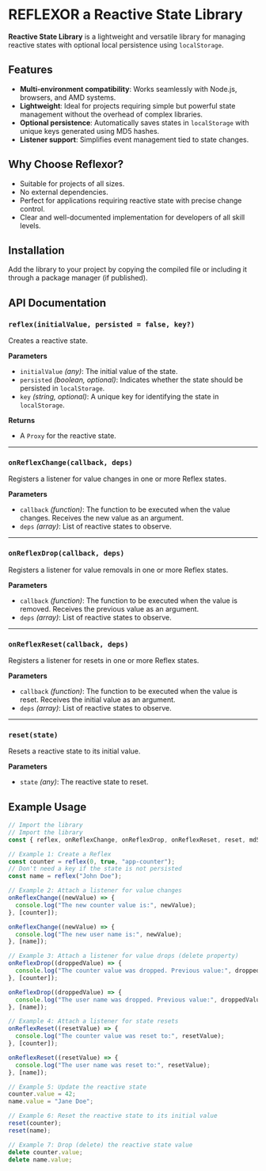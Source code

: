 # REFLEXOR a Reactive State Library

**Reactive State Library** is a lightweight and versatile library for managing reactive states with optional local persistence using `localStorage`.

## Features

- **Multi-environment compatibility**: Works seamlessly with Node.js, browsers, and AMD systems.
- **Lightweight**: Ideal for projects requiring simple but powerful state management without the overhead of complex libraries.
- **Optional persistence**: Automatically saves states in `localStorage` with unique keys generated using MD5 hashes.
- **Listener support**: Simplifies event management tied to state changes.

## Why Choose Reflexor?

- Suitable for projects of all sizes.
- No external dependencies.
- Perfect for applications requiring reactive state with precise change control.
- Clear and well-documented implementation for developers of all skill levels.

## Installation

Add the library to your project by copying the compiled file or including it through a package manager (if published).

## API Documentation

### `reflex(initialValue, persisted = false, key?)`
Creates a reactive state.

**Parameters**
- `initialValue` *(any)*: The initial value of the state.
- `persisted` *(boolean, optional)*: Indicates whether the state should be persisted in `localStorage`.
- `key` *(string, optional)*: A unique key for identifying the state in `localStorage`.

**Returns**
- A `Proxy` for the reactive state.

---

### `onReflexChange(callback, deps)`
Registers a listener for value changes in one or more Reflex states.

**Parameters**
- `callback` *(function)*: The function to be executed when the value changes. Receives the new value as an argument.
- `deps` *(array)*: List of reactive states to observe.

---

### `onReflexDrop(callback, deps)`
Registers a listener for value removals in one or more Reflex states.

**Parameters**
- `callback` *(function)*: The function to be executed when the value is removed. Receives the previous value as an argument.
- `deps` *(array)*: List of reactive states to observe.

---

### `onReflexReset(callback, deps)`
Registers a listener for resets in one or more Reflex states.

**Parameters**
- `callback` *(function)*: The function to be executed when the value is reset. Receives the initial value as an argument.
- `deps` *(array)*: List of reactive states to observe.

---

### `reset(state)`
Resets a reactive state to its initial value.

**Parameters**
- `state` *(any)*: The reactive state to reset.


## Example Usage

```javascript
// Import the library
// Import the library
const { reflex, onReflexChange, onReflexDrop, onReflexReset, reset, md5 } = reflexor;

// Example 1: Create a Reflex
const counter = reflex(0, true, "app-counter");
// Don't need a key if the state is not persisted
const name = reflex("John Doe");

// Example 2: Attach a listener for value changes
onReflexChange((newValue) => {
  console.log("The new counter value is:", newValue);
}, [counter]);

onReflexChange((newValue) => {
  console.log("The new user name is:", newValue);
}, [name]);

// Example 3: Attach a listener for value drops (delete property)
onReflexDrop((droppedValue) => {
  console.log("The counter value was dropped. Previous value:", droppedValue);
}, [counter]);

onReflexDrop((droppedValue) => {
  console.log("The user name was dropped. Previous value:", droppedValue);
}, [name]);

// Example 4: Attach a listener for state resets
onReflexReset((resetValue) => {
  console.log("The counter value was reset to:", resetValue);
}, [counter]);

onReflexReset((resetValue) => {
  console.log("The user name was reset to:", resetValue);
}, [name]);

// Example 5: Update the reactive state
counter.value = 42;
name.value = "Jane Doe";

// Example 6: Reset the reactive state to its initial value
reset(counter);
reset(name);

// Example 7: Drop (delete) the reactive state value
delete counter.value;
delete name.value;
```